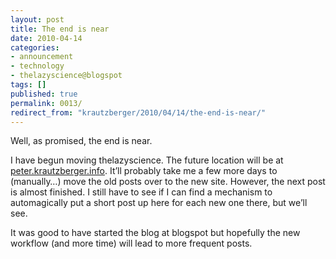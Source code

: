 ```yaml
---
layout: post
title: The end is near
date: 2010-04-14
categories:
- announcement
- technology
- thelazyscience@blogspot
tags: []
published: true
permalink: 0013/
redirect_from: "krautzberger/2010/04/14/the-end-is-near/"
---
```


Well, as promised, the end is near.

I have begun moving thelazyscience. The future location will be at [peter.krautzberger.info](http://peter.krautzberger.info/). It’ll probably take me a few more days to (manually…) move the old posts over to the new site. However, the next post is almost finished. I still have to see if I can find a mechanism to automagically put a short post up here for each new one there, but we’ll see.

It was good to have started the blog at blogspot but hopefully the new workflow (and more time) will lead to more frequent posts.
